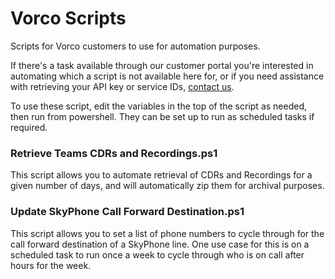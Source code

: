 # Vorco Scripts

Scripts for Vorco customers to use for automation purposes.

If there's a task available through our customer portal you're interested in automating which a script is not available here for, or if you need assistance with retrieving your API key or service IDs, [contact us](https://www.vorco.net/contact-us).

To use these script, edit the variables in the top of the script as needed, then run from powershell. They can be set up to run as scheduled tasks if required.

### Retrieve Teams CDRs and Recordings.ps1
This script allows you to automate retrieval of CDRs and Recordings for a given number of days, and will automatically zip them for archival purposes.

### Update SkyPhone Call Forward Destination.ps1
This script allows you to set a list of phone numbers to cycle through for the call forward destination of a SkyPhone line.
One use case for this is on a scheduled task to run once a week to cycle through who is on call after hours for the week.
